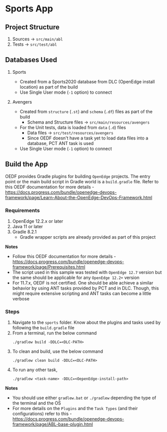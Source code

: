 # Sports App

## Project Structure

1. Sources -> `src/main/abl`
1. Tests -> `src/test/abl`

## Databases Used

1. Sports

   - Created from a Sports2020 database from DLC (OpenEdge install location) as part of the build
   - Use Single User mode (`-1` option) to connect

1. Avengers
   - Created from `structure` (`.st`) and `schema` (`.df`) files as part of the build
     - Schema and Structure files -> `src/main/resources/avengers`
   - For the Unit tests, data is loaded from `data` (`.d`) files
     - Data files -> `src/test/resources/avengers`
     - Since OEDF doesn't have a task yet to load data files into a database, PCT ANT task is used
   - Use Single User mode (`-1` option) to connect

## Build the App

OEDF provides Gradle plugins for building `OpenEdge` projects. The entry point or the main build script in Gradle world is a `build.gradle` file. Refer to this OEDF documentation for more details - https://docs.progress.com/bundle/openedge-devops-framework/page/Learn-About-the-OpenEdge-DevOps-Framework.html

### Requirements

1. OpenEdge 12.2.x or later
1. Java 11 or later
1. Gradle 8.2.1
   - Gradle wrapper scripts are already provided as part of this project

**Notes**

- Follow this OEDF documentation for more details - https://docs.progress.com/bundle/openedge-devops-framework/page/Prerequisites.html
- The script used in this sample was tested with `OpenEdge 12.7` version but the same should be applicable for any `OpenEdge 12.2+` version
- For 11.7.x, OEDF is not certified. One should be able achieve a similar behavior by using ANT tasks provided by PCT and in DLC. Though, this might require extensive scripting and ANT tasks can become a little verbose

### Steps

1. Navigate to the `sports` folder. Know about the plugins and tasks used by following the `build.gradle` file
1. From a terminal, run the below command
   ```
   ./gradlew build -DDLC=<DLC-PATH>
   ```
1. To clean and build, use the below command
   ```
   ./gradlew clean build -DDLC=<DLC-PATH>
   ```
1. To run any other task,
   ```
   ./gradlew <task-name> -DDLC=<OepenEdge-install-path>
   ```

**Notes**

- You should use either `gradlew.bat` or `./gradlew` depending the type of the terminal and the OS
- For more details on the `Plugins` and the `Task Types` (and their configurations) refer to this - https://docs.progress.com/bundle/openedge-devops-framework/page/ABL-base-plugin.html
